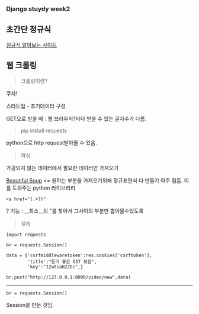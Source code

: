 ### Django stuydy week2



## 초간단 정규식

[정규식 알아보는 사이트](https://regexper.com/)



## 웹 크롤링

> 크롤링이란?

쿠차!

스타트업 - 초기데이터 구성



GET으로 받을 때 : 웹 브라우저?마다 받을 수 있는 글자수가 다름.



> pip install requests

python으로 http request받아올 수 있음.



> 파싱

가공되지 않는 데이터에서 필요한 데이터만 가져오기

[Beautiful Soup](http://www.crummy.com/software/BeautifulSoup) <= 원하는 부분을 가져오기위해 정규표현식 다 만들기 아주 힘듬. 이를 도와주는 python 라이브러리

````
<a href="(.+?)"
````

? 기능 : __최소__의 "를 찾아서 그사이의 부분만 뽑아올수있도록



> 실습

````
import requests

br = requests.Session()

data = {'csrfmiddlewaretoken':res.cookies['csrftoken'],
        'title':"듣기 좋은 OST 모음",
        'key':"IZwtiaH2ZDc",}
        
br.post("http://127.0.0.1:8000/video/new",data)
````

----



````
br = requests.Session()
````

Session을 만든 것임.

